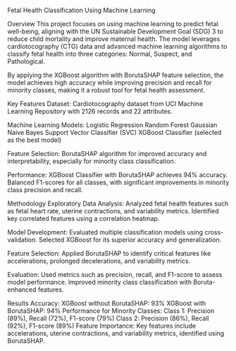 Fetal Health Classification Using Machine Learning

Overview
This project focuses on using machine learning to predict fetal well-being, aligning with the UN Sustainable Development Goal (SDG) 3 to reduce child mortality and improve maternal health. The model leverages cardiotocography (CTG) data and advanced machine learning algorithms to classify fetal health into three categories: Normal, Suspect, and Pathological.

By applying the XGBoost algorithm with BorutaSHAP feature selection, the model achieves high accuracy while improving precision and recall for minority classes, making it a robust tool for fetal health assessment.

Key Features
Dataset: Cardiotocography dataset from UCI Machine Learning Repository with 2126 records and 22 attributes.

Machine Learning Models:
Logistic Regression
Random Forest
Gaussian Naive Bayes
Support Vector Classifier (SVC)
XGBoost Classifier (selected as the best model)

Feature Selection: BorutaSHAP algorithm for improved accuracy and interpretability, especially for minority class classification.

Performance:
XGBoost Classifier with BorutaSHAP achieves 94% accuracy.
Balanced F1-scores for all classes, with significant improvements in minority class precision and recall.

Methodology
Exploratory Data Analysis:
Analyzed fetal health features such as fetal heart rate, uterine contractions, and variability metrics.
Identified key correlated features using a correlation heatmap.

Model Development:
Evaluated multiple classification models using cross-validation.
Selected XGBoost for its superior accuracy and generalization.

Feature Selection:
Applied BorutaSHAP to identify critical features like accelerations, prolonged decelerations, and variability metrics.

Evaluation:
Used metrics such as precision, recall, and F1-score to assess model performance.
Improved minority class classification with Boruta-enhanced features.

Results
Accuracy:
XGBoost without BorutaSHAP: 93%
XGBoost with BorutaSHAP: 94%
Performance for Minority Classes:
Class 1: Precision (89%), Recall (72%), F1-score (79%)
Class 2: Precision (86%), Recall (92%), F1-score (89%)
Feature Importance: Key features include accelerations, uterine contractions, and variability metrics, identified using BorutaSHAP.
